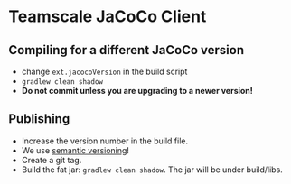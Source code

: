 # Teamscale JaCoCo Client

## Compiling for a different JaCoCo version

- change `ext.jacocoVersion` in the build script
- `gradlew clean shadow`
- **Do not commit unless you are upgrading to a newer version!**

## Publishing

- Increase the version number in the build file.
- We use [semantic versioning](http://semver.org)!
- Create a git tag.
- Build the fat jar: `gradlew clean shadow`. The jar will be under build/libs.

